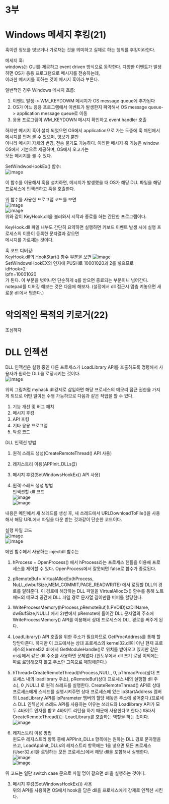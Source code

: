# 3부  
# Windows 메세지 후킹(21)  
훅이란 정보를 엿보거나 가로채는 것을 의미하고 실제로 하는 행위를 후킹이라한다.  

메세지 훅:  
windows는 GUI를 제공하고 event driven 방식으로 동작한다. 다양한 이벤트가 발생하면 OS가 응용 프로그램으로 메시지를 전송하는데,  
이러한 메시지를 훅하는 것이 메시지 훅이라 부른다.  

일반적인 경우 Windows 메시지 흐름:
1) 이벤트 발생-> WM_KEYDOWM 메시지가 OS message queue에 추가된다
2) OS가 어느 응용 프로그램에서 이벤트가 발생한지 파악해서 OS message queue-> application message queue로 이동  
3) 응용 프로그램이 WM_KEYDOWN 메시지 확인하고 event handler 호출  

하지만 메시지 훅이 설치 되었으면 OS에서 application으로 가는 도중에 훅 체인에서 메시지를 먼저 볼 수 있으며, 엿보기 뿐만  
아니라 메시지 자체의 변경, 전송 불가도 가능하다. 이러한 메시지 훅 기능은 window OS에서 기본으로 제공하며, OS에서 오고가는  
모든 메시지를 볼 수 있다.  


SetWindwosHookEx() 함수:  
![image](https://user-images.githubusercontent.com/65746019/120029343-f10c2400-c030-11eb-90f1-e0e8ea2feba5.png)  

이 함수를 이용해서 훅을 설치하면, 메시지가 발생했을 때 OS가 해당 DLL 파일을 해당 프로세스에 인젝션하고 훅을 호출한다.  

위 함수를 사용한 프로그램 코드를 보면  
![image](https://user-images.githubusercontent.com/65746019/120034308-d7baa600-c037-11eb-994a-a8dddc718c0b.png)  
![image](https://user-images.githubusercontent.com/65746019/120034331-e012e100-c037-11eb-8459-9a9a3e4b6446.png)  
위와 같이 KeyHook.dll을 불러와서 시작과 종료를 하는 간단한 프로그램이다.  

KeyHook.dll 파일 내부도 간단히 요약하면 실행하면 키보드 이벤트 발생 시에 실행 프로세스의 이름이 등록한 문자열과 같으면  
메시지를 가로채는 것이다.  

훅 코드 디버깅:  
KeyHook.dll의 HookStart() 함수 부분을 보면
![image](https://user-images.githubusercontent.com/65746019/120036015-73e5ac80-c03a-11eb-8813-c60dee8dfb1f.png)  
SetWindowsHookEX의 인자에 PUSH로 10001020과 2를 넣으므로  
idHook=2  
lpfn=10001020  
가 된다. 이 부분을 벗어나면 단순하게 q를 받으면 종료되는 부분이니 넘어간다.  
notepad를 디버깅 해보는 것은 다음에 해보자. (설정에서 dll 접근시 멈춤 켜놓으면 새로운 dll에서 멈춘다.)  


# 악의적인 목적의 키로거(22)  
조심하자  


# DLL 인젝션  
DLL 인젝션은 실행 중인 다른 프로세스가 LoadLibrary API를 호출하도록 명령해서 사용자가 원하는 DLL을 로딩시키는 것이다.  
![image](https://user-images.githubusercontent.com/65746019/120039858-8e228900-c040-11eb-91c1-a4efb786529a.png)  

위의 그림처럼 myhack.dll강제로 삽입하면 해당 프로세스의 메모리 접근 권한을 가지게 되므로 어떤 일이든 수행 가능하므로 다음과 같은 작업을 할 수 있다.  
1) 기능 개선 및 버그 패치  
2) 메시지 후킹  
3) API 후킹  
4) 기타 응용 프로그램  
5) 악성 코드  


DLL 인젝션 방법  
1) 원격 스레드 생성(CreateRemoteThread() API 사용)  
2) 레지스트리 이용(APPInit_DLLs값)  
3) 메시지 후킹(SetWindowsHookEx() API 사용)  

1) 원격 스레드 생성 방법  
인젝션할 dll 코드  
![image](https://user-images.githubusercontent.com/65746019/120044804-83b8bd00-c049-11eb-9e7b-be5551768102.png)  
![image](https://user-images.githubusercontent.com/65746019/120044815-89ae9e00-c049-11eb-9019-dd6fe06fe619.png)  

내용은 메인에서 새 쓰레드를 생성 후, 새 쓰레드에서 URLDownloadToFile()을 사용해서 해당 URL에서 파일을 다운 받는 것과같이 단순한 코드이다.  

실행 파일 코드  
![image](https://user-images.githubusercontent.com/65746019/120045300-9ed7fc80-c04a-11eb-91bc-02cfa33e178e.png)  
![image](https://user-images.githubusercontent.com/65746019/120045323-b1523600-c04a-11eb-9fb8-399bbd55d952.png)  

메인 함수에서 사용하는 injectdll 함수는  
1) hProcess = OpenProcess() 에서 hProcess라는 프로세스 핸들을 이용해 프로세스를 제어할 수 있다. OpenProcess에서 잘못되면 false로 함수가 종료된다.  
2) pRemoteBuf= VirtualAllocEx(hProcess, NuLL,dwbufSize,MEM_COMMIT,PAGE_READWRITE) 에서 로딩할 DLL의 경로를 알려준다. 이 경로에 해당하는 DLL 파일을 VirtualAllocEx() 함수를 통해 노트패드의 메모리 공간에 DLL 파일 경로 문자열 길이만큼 버퍼를 할당한다.  
3) WriteProcessMemory(hProcess,pRemoteBuf,(LPVOID)szDllName, dwBufSize,NULL) 에서 2)번에서 pRemote에 들어간 DLL 문자열의 주소에 WriteProcessMemory() API를 이용해서 상대 프로세스에 DLL 경로를 써주게 된다.  
4) LoadLibrary() API 호출을 위한 주소가 필요하므로 GetProcAddress를 통해 할당받아준다. 하지만 이 코드에서는 상대 프로세스의 kernel32.dll이 아닌 현재 프로세스의 kernel32.dll에서 GetModuleHandle()로 위치를 받아오고 있지만 같은 os상에서 같은 dll 주소를 사용하면 문제없다.(윈도우에서 dll 초기 로딩 이외에는 따로 로딩해오지 않고 주소만 그쪽으로 매핑해준다.)  
5) hThread=CreateRemoteThread(hProcess,NULL, 0, pThreadProc(상대 프로세스 내의 loadlibrary 주소), pRemoteBuf(상대 프로세스 내의 실행할 dll 주소), 0 ,NULL) 로 원격 쓰레드를 실행한다. CreateRemoteThread() API로 상대 프로세스에게 스레드를 실행시켜주면 상대 프로세스에 있는 lpStartAddress 멤버의 LoadLibrary API를 lpParameter 멤버의 할당 해놓은 주소에 넣어준다.(프로세스 DLL 인젝션에 쓰레드 API를 사용하는 이유는 쓰레드와 Loadlibrary API가 모두 4바이트 인자를 받고 4바이트 리턴을 하기 때문에 사용한다고 한다.) 따라서 CreateRemoteThread()는 LoadLibrary를 호출하는 역할을 하는 것이다.  
![image](https://user-images.githubusercontent.com/65746019/120047950-df3a7900-c050-11eb-8467-6b653572054a.png)  


2) 레지스트리 이용 방법  
윈도우 레지스트리 항목 중에 APPInit_DLLs 항목에는 원하는 DLL 경로 문자열을 쓰고, LoadAppInit_DLLs의 레지스트리 항목에는 1을 넣으면 모든 프로세스(User32.dll을 로딩하는 모든 프로세스)에서 해당 dll을 포함해서 실행한다.  
![image](https://user-images.githubusercontent.com/65746019/120048896-6557bf00-c053-11eb-9487-c8614950d344.png)  
![image](https://user-images.githubusercontent.com/65746019/120048905-6b4da000-c053-11eb-93bf-0610756347a3.png)  

위 코드는 일단 switch case 문으로 파일 명이 같으면 dll을 실행하는 것이다.  


3) 메시지 후킹(SetWindowsHookEx()) 사용  
위의 API를 사용하면 OS에서 hook을 담은 dll을 프로세스에게 강제로 인젝션 시킨다.  




















